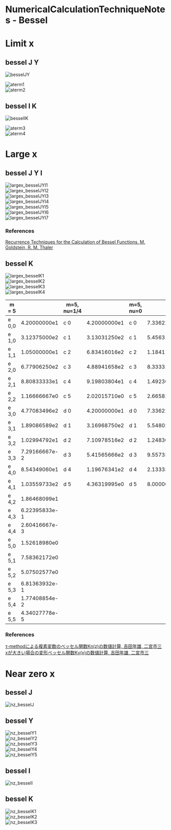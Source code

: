 # NumericalCalculationTechniqueNotes - Bessel

# Limit x

## bessel J Y

![besselJY](https://github.com/tk-yoshimura/NumericalCalculationTechniqueNotes/blob/main/Bessel/limit_besselJY.svg)  

![aterm1](https://github.com/tk-yoshimura/NumericalCalculationTechniqueNotes/blob/main/Bessel/aterm1.svg)  
![aterm2](https://github.com/tk-yoshimura/NumericalCalculationTechniqueNotes/blob/main/Bessel/aterm2.svg)  

## bessel I K

![besselIK](https://github.com/tk-yoshimura/NumericalCalculationTechniqueNotes/blob/main/Bessel/limit_besselIK.svg)  

![aterm3](https://github.com/tk-yoshimura/NumericalCalculationTechniqueNotes/blob/main/Bessel/aterm3.svg)  
![aterm4](https://github.com/tk-yoshimura/NumericalCalculationTechniqueNotes/blob/main/Bessel/aterm4.svg)  

# Large x

## bessel J Y I

![largex_besselJYI1](https://github.com/tk-yoshimura/NumericalCalculationTechniqueNotes/blob/main/Bessel/largex_besselJYI1.svg)  
![largex_besselJYI2](https://github.com/tk-yoshimura/NumericalCalculationTechniqueNotes/blob/main/Bessel/largex_besselJYI2.svg)  
![largex_besselJYI3](https://github.com/tk-yoshimura/NumericalCalculationTechniqueNotes/blob/main/Bessel/largex_besselJYI3.svg)  
![largex_besselJYI4](https://github.com/tk-yoshimura/NumericalCalculationTechniqueNotes/blob/main/Bessel/largex_besselJYI4.svg)  
![largex_besselJYI5](https://github.com/tk-yoshimura/NumericalCalculationTechniqueNotes/blob/main/Bessel/largex_besselJYI5.svg)  
![largex_besselJYI6](https://github.com/tk-yoshimura/NumericalCalculationTechniqueNotes/blob/main/Bessel/largex_besselJYI6.svg)  
![largex_besselJYI7](https://github.com/tk-yoshimura/NumericalCalculationTechniqueNotes/blob/main/Bessel/largex_besselJYI7.svg)  

### References
[Recurrence Techniques for the Calculation of Bessel Functions, M. Goldstein, R. M. Thaler](https://www.ams.org/journals/mcom/1959-13-066/S0025-5718-1959-0105794-5/)

## bessel K

![largex_besselK1](https://github.com/tk-yoshimura/NumericalCalculationTechniqueNotes/blob/main/Bessel/largex_besselK1.svg)  
![largex_besselK2](https://github.com/tk-yoshimura/NumericalCalculationTechniqueNotes/blob/main/Bessel/largex_besselK2.svg)  
![largex_besselK3](https://github.com/tk-yoshimura/NumericalCalculationTechniqueNotes/blob/main/Bessel/largex_besselK3.svg)  
![largex_besselK4](https://github.com/tk-yoshimura/NumericalCalculationTechniqueNotes/blob/main/Bessel/largex_besselK4.svg)  

| m = 5 || m=5, nu=1/4 || m=5, nu=0 ||
|----|----|----|----|----|----|
| e 0,0 | 4.20000000e1 | c 0 | 4.20000000e1 | c 0 | 7.33622633e1 |
| e 1,0 | 3.12375000e2 | c 1 | 3.13031250e2 | c 1 | 5.45631834e2 |
| e 1,1 | 1.05000000e1 | c 2 | 6.83416016e2 | c 2 | 1.18411278e3 |
| e 2,0 | 6.77906250e2 | c 3 | 4.88941658e2 | c 3 | 8.33331549e2 |
| e 2,1 | 8.80833333e1 | c 4 | 9.19803804e1 | c 4 | 1.49230906e2 |
| e 2,2 | 1.16666667e0 | c 5 | 2.02015710e0 | c 5 | 2.66582710e0 |
| e 3,0 | 4.77083496e2 | d 0 | 4.20000000e1 | d 0 | 7.33622633e1 |
| e 3,1 | 1.89086589e2 | d 1 | 3.16968750e2 | d 1 | 5.54802116e2 |
| e 3,2 | 1.02994792e1 | d 2 | 7.10978516e2 | d 2 | 1.24830476e3 |
| e 3,3 | 7.29166667e-2 | d 3 | 5.41565666e2 | d 3 | 9.55733333e2 |
| e 4,0 | 8.54349060e1 | d 4 | 1.19676341e2 | d 4 | 2.13333333e2 |
| e 4,1 | 1.03559733e2 | d 5 | 4.36319995e0 | d 5 | 8.00000000e0 |
| e 4,2 | 1.86468099e1 |
| e 4,3 | 6.22395833e-1 |
| e 4,4 | 2.60416667e-3 |
| e 5,0 | 1.52618980e0 |
| e 5,1 | 7.58362172e0 |
| e 5,2 | 5.07502577e0 |
| e 5,3 | 6.81363932e-1 |
| e 5,4 | 1.77408854e-2 |
| e 5,5 | 4.34027778e-5 |

### References
[τ-methodによる複素変数のベッセル関数Kn(z)の数値計算, 吉田年雄, 二宮市三](https://jglobal.jst.go.jp/detail?JGLOBAL_ID=201602016064662431)  
[xが大きい場合の変形ベッセル関数Kν(x)の数値計算, 吉田年雄, 二宮市三](https://jglobal.jst.go.jp/detail?JGLOBAL_ID=200902097152448770)  

# Near zero x

## bessel J

![nz_besselJ](https://github.com/tk-yoshimura/NumericalCalculationTechniqueNotes/blob/main/Bessel/nz_besselJ.svg)  

## bessel Y

![nz_besselY1](https://github.com/tk-yoshimura/NumericalCalculationTechniqueNotes/blob/main/Bessel/nz_besselY1.svg)  
![nz_besselY2](https://github.com/tk-yoshimura/NumericalCalculationTechniqueNotes/blob/main/Bessel/nz_besselY2.svg)  
![nz_besselY3](https://github.com/tk-yoshimura/NumericalCalculationTechniqueNotes/blob/main/Bessel/nz_besselY3.svg)  
![nz_besselY4](https://github.com/tk-yoshimura/NumericalCalculationTechniqueNotes/blob/main/Bessel/nz_besselY4.svg)  
![nz_besselY5](https://github.com/tk-yoshimura/NumericalCalculationTechniqueNotes/blob/main/Bessel/nz_besselY5.svg)  

## bessel I

![nz_besselI](https://github.com/tk-yoshimura/NumericalCalculationTechniqueNotes/blob/main/Bessel/nz_besselI.svg)  

## bessel K

![nz_besselK1](https://github.com/tk-yoshimura/NumericalCalculationTechniqueNotes/blob/main/Bessel/nz_besselK1.svg)  
![nz_besselK2](https://github.com/tk-yoshimura/NumericalCalculationTechniqueNotes/blob/main/Bessel/nz_besselK2.svg)  
![nz_besselK3](https://github.com/tk-yoshimura/NumericalCalculationTechniqueNotes/blob/main/Bessel/nz_besselK3.svg)  
